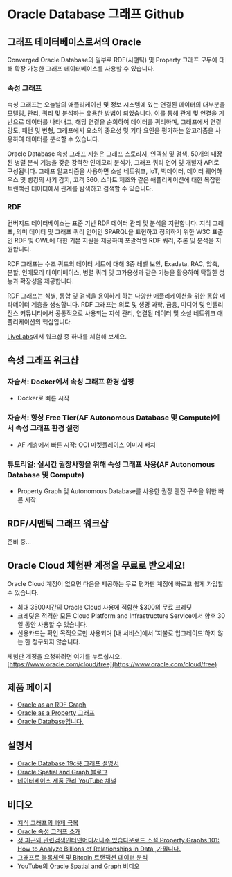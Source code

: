 # Oracle Database 그래프 Github

## 그래프 데이터베이스로서의 Oracle

Converged Oracle Database의 일부로 RDF(시맨틱) 및 Property 그래프 모두에 대해 확장 가능한 그래프 데이터베이스를 사용할 수 있습니다.

### 속성 그래프

속성 그래프는 오늘날의 애플리케이션 및 정보 시스템에 있는 연결된 데이터의 대부분을 모델링, 관리, 쿼리 및 분석하는 유용한 방법이 되었습니다. 이를 통해 관계 및 연결을 기반으로 데이터를 나타내고, 해당 연결을 순회하여 데이터를 쿼리하며, 그래프에서 연결 강도, 패턴 및 변형, 그래프에서 요소의 중요성 및 기타 요인을 평가하는 알고리즘을 사용하여 데이터를 분석할 수 있습니다.

Oracle Database 속성 그래프 지원은 그래프 스토리지, 인덱싱 및 검색, 50개의 내장된 병렬 분석 기능을 갖춘 강력한 인메모리 분석가, 그래프 쿼리 언어 및 개발자 API로 구성됩니다. 그래프 알고리즘을 사용하면 소셜 네트워크, IoT, 빅데이터, 데이터 웨어하우스 및 뱅킹의 사기 감지, 고객 360, 스마트 제조와 같은 애플리케이션에 대한 복잡한 트랜잭션 데이터에서 관계를 탐색하고 검색할 수 있습니다.

### RDF

컨버지드 데이터베이스는 표준 기반 RDF 데이터 관리 및 분석을 지원합니다. 지식 그래프, 의미 데이터 및 그래프 쿼리 언어인 SPARQL을 표현하고 정의하기 위한 W3C 표준인 RDF 및 OWL에 대한 기본 지원을 제공하여 포괄적인 RDF 쿼리, 추론 및 분석을 지원합니다.

RDF 그래프는 수조 쿼드의 데이터 세트에 대해 3중 레벨 보안, Exadata, RAC, 압축, 분할, 인메모리 데이터베이스, 병렬 쿼리 및 고가용성과 같은 기능을 활용하여 탁월한 성능과 확장성을 제공합니다.

RDF 그래프는 식별, 통합 및 검색을 용이하게 하는 다양한 애플리케이션을 위한 통합 메타데이터 계층을 생성합니다. RDF 그래프는 의료 및 생명 과학, 금융, 미디어 및 인텔리전스 커뮤니티에서 공통적으로 사용되는 지식 관리, 연결된 데이터 및 소셜 네트워크 애플리케이션의 핵심입니다.

[LiveLabs](http://developer.oracle.com/livelabs)에서 워크샵 중 하나를 체험해 보세요.

## 속성 그래프 워크샵

### 자습서: Docker에서 속성 그래프 환경 설정

*   Docker로 빠른 시작

### 자습서: 항상 Free Tier(AF Autonomous Database 및 Compute)에서 속성 그래프 환경 설정

*   AF 계층에서 빠른 시작: OCI 마켓플레이스 이미지 배치

### 튜토리얼: 실시간 권장사항을 위해 속성 그래프 사용(AF Autonomous Database 및 Compute)

*   Property Graph 및 Autonomous Database를 사용한 권장 엔진 구축을 위한 빠른 시작

## RDF/시맨틱 그래프 워크샵

준비 중...

## Oracle Cloud 체험판 계정을 무료로 받으세요!

Oracle Cloud 계정이 없으면 다음을 제공하는 무료 평가판 계정에 빠르고 쉽게 가입할 수 있습니다.

*   최대 3500시간의 Oracle Cloud 사용에 적합한 $300의 무료 크레딧
*   크레딧은 적격한 모든 Cloud Platform and Infrastructure Service에서 향후 30일 동안 사용할 수 있습니다.
*   신용카드는 확인 목적으로만 사용되며 \[내 서비스\]에서 '지불로 업그레이드'하지 않는 한 청구되지 않습니다.

체험판 계정을 요청하려면 여기를 누르십시오. [https://www.oracle.com/cloud/free](https://www.oracle.com/cloud/free)

## 제품 페이지

*   [Oracle as an RDF Graph](https://www.oracle.com/database/technologies/spatialandgraph/rdf-graph-features.html)
*   [Oracle as a Property 그래프](https://www.oracle.com/database/technologies/spatialandgraph/property-graph-features.html)
*   [Oracle Database입니다.](https://www.oracle.com/database/)

## 설명서

*   [Oracle Database 19c용 그래프 설명서](https://docs.oracle.com/en/database/oracle/oracle-database/19/spatial-and-graph.html)
*   [Oracle Spatial and Graph 블로그](https://blogs.oracle.com/oraclespatial/)
*   [데이터베이스 제품 관리 YouTube 채널](https://www.youtube.com/channel/UCr6mzwq_gcdsefQWBI72wIQ)

## 비디오

*   [지식 그래프의 과제 극복](https://youtu.be/csvEBI0swwo)
*   [Oracle 속성 그래프 소개](https://youtube.com/watch?v=-DYVgYJPbQA&feature=youtu.be)
*   [정 피곤와 관련검색인터넷어디서나수 있습다운로드 소설 Property Graphs 101: How to Analyze Billions of Relationships in Data ,가필니다.](https://youtu.be/qaQO-mW6lFs)
*   [그래프로 블록체인 및 Bitcoin 트랜잭션 데이터 분석](https://youtu.be/w8OEVobyhFE)
*   [YouTube의 Oracle Spatial and Graph 비디오](https://www.youtube.com/channel/UCZqBavfLlCuS0il6zNY696w)